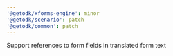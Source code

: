 ```yaml
---
'@getodk/xforms-engine': minor
'@getodk/scenario': patch
'@getodk/common': patch
---
```


Support references to form fields in translated form text
